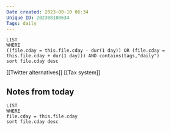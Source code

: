 ```yaml
---
Date created: 2023-08-10 06:34
Unique ID: 202308100634
Tags: daily
---
```

``` dataview
LIST
WHERE 
((file.cday = this.file.cday - dur(1 day)) OR (file.cday = this.file.cday + dur(1 day))) AND contains(tags,"daily")
sort file.cday desc
```
[[Twitter alternatives]]
[[Tax system]]


## Notes from today
``` dataview
LIST
WHERE 
file.cday = this.file.cday
sort file.cday desc
```
